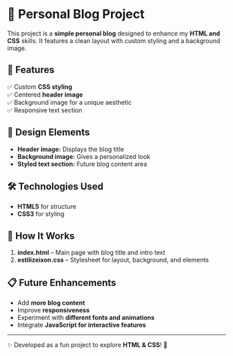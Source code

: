 # 📝 Personal Blog Project  

This project is a **simple personal blog** designed to enhance my **HTML and CSS** skills. It features a clean layout with custom styling and a background image.  

## 📌 Features  
✅ Custom **CSS styling**  
✅ Centered **header image**  
✅ Background image for a unique aesthetic  
✅ Responsive text section  

## 🎨 Design Elements  
- **Header image:** Displays the blog title  
- **Background image:** Gives a personalized look  
- **Styled text section:** Future blog content area  

## 🛠️ Technologies Used  
- **HTML5** for structure  
- **CSS3** for styling  

## 🚀 How It Works  
1. **index.html** – Main page with blog title and intro text  
2. **estilizeixon.css** – Stylesheet for layout, background, and elements  

## 📋 Future Enhancements  
- Add **more blog content**  
- Improve **responsiveness**  
- Experiment with **different fonts and animations**  
- Integrate **JavaScript for interactive features**  

---

✨ Developed as a fun project to explore **HTML & CSS**! 🚀  
